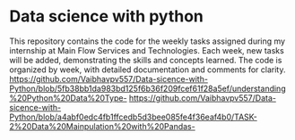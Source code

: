 # Data science with python
This repository contains the code for the weekly tasks assigned during my internship at Main Flow Services and Technologies. Each week, new tasks will be added, demonstrating the skills and concepts learned. The code is organized by week, with detailed documentation and comments for clarity.  
https://github.com/Vaibhavpv557/Data-sicence-with-Python/blob/5fb38bb1da983bd125f6b36f209fcef61f28a5ef/understanding%20Python%20Data%20Type-
https://github.com/Vaibhavpv557/Data-sicence-with-Python/blob/a4abf0edc4fb1ffcedb5d3bee085fe4f36eaf4b0/TASK-2%20Data%20Mainpulation%20with%20Pandas-
